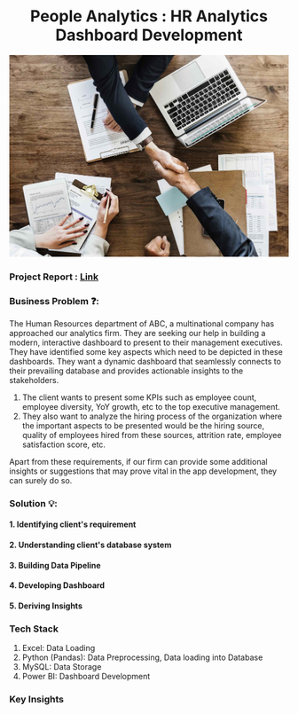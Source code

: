 <h1 align="center">People Analytics : HR Analytics Dashboard Development</h1>


<img width="1000" src="https://github.com/Mangeshgp14/People-Analytics-HR-Analytics-Dashboard-Development-/blob/main/HR%20Analytics.jpg" >

<h3>Project Report : <a href="https://docs.google.com/document/d/1rnj3-LmxuiUeKIMZCYmahlwEMm9ZHICnR6tiuZkZqok/edit?usp=sharing">Link</a></h3>

<h3>Business Problem ❓:</h3>
<p>
The Human Resources department of ABC, a multinational company has approached our analytics firm. They are seeking our help in building a modern, interactive dashboard to present to their management executives.
They have identified some key aspects which need to be depicted in these dashboards.
They want a dynamic dashboard that seamlessly connects to their prevailing database and provides actionable insights to the stakeholders.
<ol>
   <li> The client wants to present some KPIs such as employee count, employee diversity, YoY growth, etc to the top executive management.
   </li>
   <li>They also want to analyze the hiring process of the organization where the important aspects to be presented would be the hiring source, quality of employees hired from these sources, attrition rate, employee satisfaction score, etc.
   </li>
 </ol>
 Apart from these requirements, if our firm can provide some additional insights or suggestions that may prove vital in the app development, they can surely do so.
</p>

<h3>Solution 💡:</h3>

<h4>1. Identifying client's requirement </h4>
<h4>2. Understanding client's database system </h4>
<h4>3. Building Data Pipeline </h4>
<h4>4. Developing Dashboard </h4>
<h4>5. Deriving Insights </h4>




<h3>Tech Stack</h3>

 <ol>
  <li>
   Excel: Data Loading
  </li>
    <li>
   Python (Pandas): Data Preprocessing, Data loading into Database
  </li>
    <li>
   MySQL: Data Storage
  </li>
    <li>
   Power BI: Dashboard Development
  </li>
 </ol>
 

<h3>Key Insights</h3>

